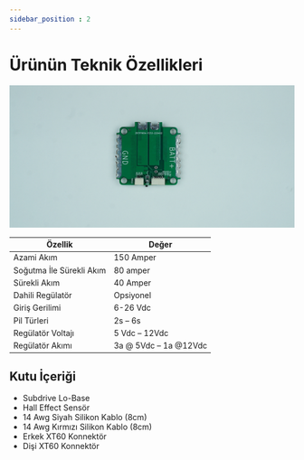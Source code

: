 ```yaml
---
sidebar_position : 2
---
```


# Ürünün Teknik Özellikleri

![Subdrive Lo-Base](./image/6S-BASE-ARKA.jpg)

| Özellik                  | Değer                 |
|--------------------------|-----------------------|
| Azami Akım               | 150 Amper             |
| Soğutma İle Sürekli Akım | 80 amper              |
| Sürekli Akım             | 40 Amper              |
| Dahili Regülatör         | Opsiyonel             |
| Giriş Gerilimi           | 6-26 Vdc              |
| Pil Türleri              | 2s – 6s               |
| Regülatör Voltajı        | 5 Vdc – 12Vdc         |
| Regülatör Akımı          | 3a @ 5Vdc – 1a @12Vdc |

## Kutu İçeriği

- Subdrive Lo-Base
- Hall Effect Sensör
- 14 Awg Siyah Silikon Kablo (8cm)
- 14 Awg Kırmızı Silikon Kablo (8cm)
- Erkek XT60 Konnektör
- Dişi XT60 Konnektör
